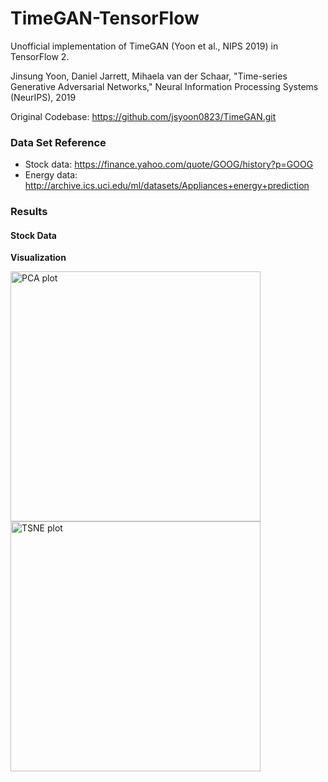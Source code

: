 # TimeGAN-TensorFlow
Unofficial implementation of TimeGAN (Yoon et al., NIPS 2019) in TensorFlow 2.

Jinsung Yoon, Daniel Jarrett, Mihaela van der Schaar, 
"Time-series Generative Adversarial Networks," 
Neural Information Processing Systems (NeurIPS), 2019

Original Codebase: https://github.com/jsyoon0823/TimeGAN.git

### Data Set Reference
-  Stock data: https://finance.yahoo.com/quote/GOOG/history?p=GOOG
-  Energy data: http://archive.ics.uci.edu/ml/datasets/Appliances+energy+prediction

### Results

#### Stock Data

**Visualization**

<p float="left">
  <img src="../assets/pca.png" alt="PCA plot" width="400" />
  <img src="../assets/tsne.png" alt="TSNE plot" width="400" />
</p>